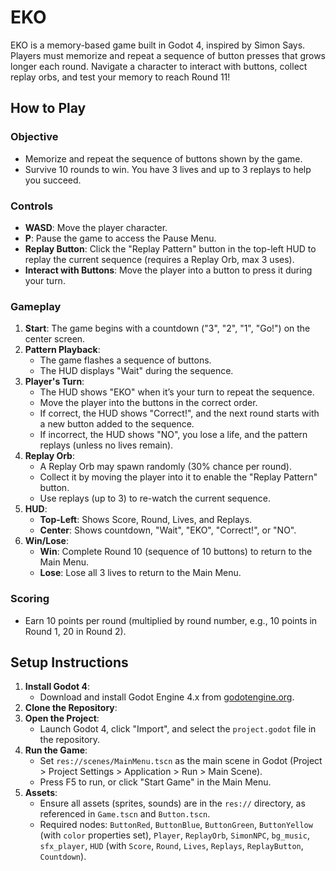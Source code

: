 # EKO

EKO is a memory-based game built in Godot 4, inspired by Simon Says. Players must memorize and repeat a sequence of button presses that grows longer each round. Navigate a character to interact with buttons, collect replay orbs, and test your memory to reach Round 11!

## How to Play

### Objective
- Memorize and repeat the sequence of buttons shown by the game.
- Survive 10 rounds to win. You have 3 lives and up to 3 replays to help you succeed.

### Controls
- **WASD**: Move the player character.
- **P**: Pause the game to access the Pause Menu.
- **Replay Button**: Click the "Replay Pattern" button in the top-left HUD to replay the current sequence (requires a Replay Orb, max 3 uses).
- **Interact with Buttons**: Move the player into a button to press it during your turn.

### Gameplay
1. **Start**: The game begins with a countdown ("3", "2", "1", "Go!") on the center screen.
2. **Pattern Playback**:
   - The game flashes a sequence of buttons.
   - The HUD displays "Wait" during the sequence.
3. **Player's Turn**:
   - The HUD shows "EKO" when it’s your turn to repeat the sequence.
   - Move the player into the buttons in the correct order.
   - If correct, the HUD shows "Correct!", and the next round starts with a new button added to the sequence.
   - If incorrect, the HUD shows "NO", you lose a life, and the pattern replays (unless no lives remain).
4. **Replay Orb**:
   - A Replay Orb may spawn randomly (30% chance per round).
   - Collect it by moving the player into it to enable the "Replay Pattern" button.
   - Use replays (up to 3) to re-watch the current sequence.
5. **HUD**:
   - **Top-Left**: Shows Score, Round, Lives, and Replays.
   - **Center**: Shows countdown, "Wait", "EKO", "Correct!", or "NO".
6. **Win/Lose**:
   - **Win**: Complete Round 10 (sequence of 10 buttons) to return to the Main Menu.
   - **Lose**: Lose all 3 lives to return to the Main Menu.

### Scoring
- Earn 10 points per round (multiplied by round number, e.g., 10 points in Round 1, 20 in Round 2).

## Setup Instructions
1. **Install Godot 4**:
   - Download and install Godot Engine 4.x from [godotengine.org](https://godotengine.org/).
2. **Clone the Repository**:
3. **Open the Project**:
   - Launch Godot 4, click "Import", and select the `project.godot` file in the repository.
4. **Run the Game**:
   - Set `res://scenes/MainMenu.tscn` as the main scene in Godot (Project > Project Settings > Application > Run > Main Scene).
   - Press F5 to run, or click "Start Game" in the Main Menu.
5. **Assets**:
   - Ensure all assets (sprites, sounds) are in the `res://` directory, as referenced in `Game.tscn` and `Button.tscn`.
   - Required nodes: `ButtonRed`, `ButtonBlue`, `ButtonGreen`, `ButtonYellow` (with `color` properties set), `Player`, `ReplayOrb`, `SimonNPC`, `bg_music`, `sfx_player`, `HUD` (with `Score`, `Round`, `Lives`, `Replays`, `ReplayButton`, `Countdown`).
